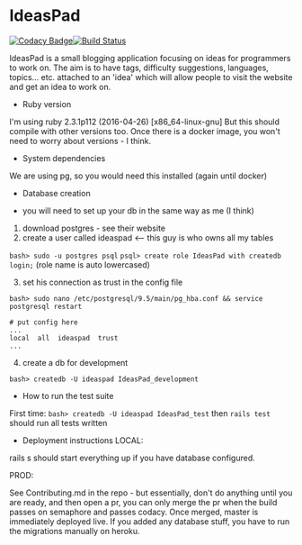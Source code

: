 # IdeasPad

[![Codacy Badge](https://api.codacy.com/project/badge/Grade/7c5352e468c74ac7a08dbff02ca39aa1)](https://www.codacy.com/app/mdave3927/IdeasPad?utm_source=github.com&amp;utm_medium=referral&amp;utm_content=mdave16/IdeasPad&amp;utm_campaign=Badge_Grade)[![Build Status](https://semaphoreci.com/api/v1/mdave16/ideaspad/branches/master/shields_badge.svg)](https://semaphoreci.com/mdave16/ideaspad)

IdeasPad is a small blogging application focusing on ideas for programmers to work on. The aim is to have tags, difficulty suggestions, languages, topics... etc. attached to an 'idea' which will allow people to visit the website and get an idea to work on.

* Ruby version

I'm using ruby 2.3.1p112 (2016-04-26) [x86_64-linux-gnu]
But this should compile with other versions too. Once there is a docker image, you won't need to worry about versions - I think.

* System dependencies

We are using pg, so you would need this installed (again until docker)


* Database creation

- you will need to set up your db in the same way as me (I think)
1) download postgres - see their website
2) create a user called ideaspad <-- this guy is who owns all my tables

`bash> sudo -u postgres psql`
`psql> create role IdeasPad with createdb login;` (role name is auto lowercased)

3) set his connection as trust in the config file

`bash> sudo nano /etc/postgresql/9.5/main/pg_hba.conf && service postgresql restart`
```
# put config here
...
local  all  ideaspad  trust
...
```
4) create a db for development

`bash> createdb -U ideaspad IdeasPad_development`

* How to run the test suite

First time: `bash> createdb -U ideaspad IdeasPad_test`
then `rails test` should run all tests written

* Deployment instructions
LOCAL:

rails s should start everything up if you have database configured.

PROD:

See Contributing.md in the repo - but essentially, don't do anything until you are ready, and then open a pr, you can only merge the pr when the build passes on semaphore and passes codacy. Once merged, master is immediately deployed live.
If you added any database stuff, you have to run the migrations manually on heroku.
